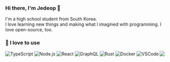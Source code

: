 ### Hi there, I'm Jedeop 👋

I'm a high school student from South Korea.  
I love learning new things and making what I imagined with programming.
I love open-source, too.

### 🔭 I love to use 
<img align="right" src="https://github-readme-stats.vercel.app/api/top-langs/?username=jedeop&layout=compact">

![TypeScript](https://img.shields.io/badge/TypeScript-007ACC?style=flat-square&logo=TypeScript&logoColor=white)
![Node.js](https://img.shields.io/badge/Node.js-339933?style=flat-square&logo=Node.js&logoColor=white)
![React](https://img.shields.io/badge/React-61DAFB?style=flat-square&logo=React&logoColor=black)
![GraphQL](https://img.shields.io/badge/GraphQL-E10098?style=flat-square&logo=GraphQL&logoColor=white)
![Rust](https://img.shields.io/badge/Rust-000000?style=flat-square&logo=Rust&logoColor=white)
![Docker](https://img.shields.io/badge/Docker-2496ED?style=flat-square&logo=Docker&logoColor=white)
![VSCode](https://img.shields.io/badge/VSCode-007ACC?style=flat-square&logo=Visual%20Studio%20Code&logoColor=white)

<!--
**jedeop/jedeop** is a ✨ _special_ ✨ repository because its `README.md` (this file) appears on your GitHub profile.

Here are some ideas to get you started:

- 🔭 I’m currently working on ...
- 🌱 I’m currently learning ...
- 👯 I’m looking to collaborate on ...
- 🤔 I’m looking for help with ...
- 💬 Ask me about ...
- 📫 How to reach me: ...
- 😄 Pronouns: ...
- ⚡ Fun fact: ...
-->
